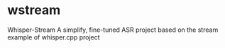 # wstream
Whisper-Stream 
A simplify, fine-tuned ASR project based on the stream example of whisper.cpp project
